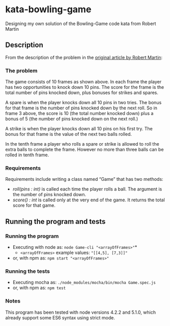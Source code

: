 # kata-bowling-game
Designing my own solution of the Bowling-Game code kata from Robert Martin

## Description

From the description of the problem in the [original article by Robert Martin](http://butunclebob.com/ArticleS.UncleBob.TheBowlingGameKata):

### The problem

The game consists of 10 frames as shown above.  In each frame the player has
two opportunities to knock down 10 pins.  The score for the frame is the total
number of pins knocked down, plus bonuses for strikes and spares.

A spare is when the player knocks down all 10 pins in two tries.  The bonus for
that frame is the number of pins knocked down by the next roll.  So in frame 3
above, the score is 10 (the total number knocked down) plus a bonus of 5 (the
number of pins knocked down on the next roll.)

A strike is when the player knocks down all 10 pins on his first try.  The bonus
for that frame is the value of the next two balls rolled.

In the tenth frame a player who rolls a spare or strike is allowed to roll the extra
balls to complete the frame.  However no more than three balls can be rolled in
tenth frame.

### Requirements

Requirements include writing a class named “Game” that has two methods:
* *roll(pins : int)* is called each time the player rolls a ball.  The argument is the number of pins knocked down.
* *score() : int* is called only at the very end of the game.  It returns the total score for that game.

## Running the program and tests

### Running the program
 * Executing with node as: `node Game-cli "<arrayOfFrames>"`*
     * `<arrayOfFrames>` example values: `"[[4,5], [7,3]]"`
 * or, with npm as: `npm start "<arrayOfFrames>"`

### Running the tests
 * Executing mocha as: `./node_modules/mocha/bin/mocha Game.spec.js`
 * or, with npm as: `npm test`

### Notes
This program has been tested with node versions 4.2.2 and 5.1.0, which already support some ES6 syntax using strict mode.
